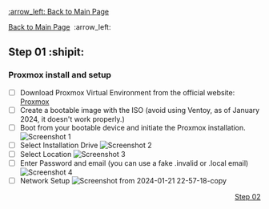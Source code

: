 <p align="start"> <a href="README.md">:arrow_left: Back to Main Page</a>&nbsp; </p>

<p align="start"> <a href="README.md">Back to Main Page</a>&nbsp; :arrow_left: </a> </p>

## Step 01 :shipit:
### Proxmox install and setup
- [ ] Download Proxmox Virtual Environment from the official website: [Proxmox](https://www.proxmox.com/en/)
- [ ] Create a bootable image with the ISO (avoid using Ventoy, as of January 2024, it doesn't work properly.)
- [ ] Boot from your bootable device and initiate the Proxmox installation.
![Screenshot 1](https://github.com/hispanicdevian/libreNMS-Guide/assets/135581442/9262fb42-2e6e-4f8f-b85a-33373305b6fa)
- [ ] Select Installation Drive
![Screenshot 2](https://github.com/hispanicdevian/libreNMS-Guide/assets/135581442/effb23cc-51b9-4e6f-8a0a-f2582cd7f227)
- [ ] Select Location
![Screenshot 3](https://github.com/hispanicdevian/libreNMS-Guide/assets/135581442/817794ae-b4bc-4eb4-b0d4-ea32bded5cdf)
- [ ] Enter Password and email (you can use a fake .invalid or .local email)
![Screenshot 4](https://github.com/hispanicdevian/libreNMS-Guide/assets/135581442/756e7b1c-a814-4ed5-9c59-88cdcc3f6beb)
- [ ] Network Setup
![Screenshot from 2024-01-21 22-57-18-copy](https://github.com/hispanicdevian/libreNMS-Guide/assets/135581442/1f2374c8-7d0e-4536-b89a-53b94288f810)

<p align="right"><a href="Step_02.md">Step 02</a></p>

